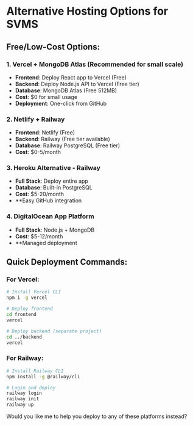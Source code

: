 # Alternative Hosting Options for SVMS

## Free/Low-Cost Options:

### 1. Vercel + MongoDB Atlas (Recommended for small scale)

- **Frontend**: Deploy React app to Vercel (Free)
- **Backend**: Deploy Node.js API to Vercel (Free tier)
- **Database**: MongoDB Atlas (Free 512MB)
- **Cost**: $0 for small usage
- **Deployment**: One-click from GitHub

### 2. Netlify + Railway

- **Frontend**: Netlify (Free)
- **Backend**: Railway (Free tier available)
- **Database**: Railway PostgreSQL (Free tier)
- **Cost**: $0-5/month

### 3. Heroku Alternative - Railway

- **Full Stack**: Deploy entire app
- **Database**: Built-in PostgreSQL
- **Cost**: $5-20/month
- \*\*Easy GitHub integration

### 4. DigitalOcean App Platform

- **Full Stack**: Node.js + MongoDB
- **Cost**: $5-12/month
- \*\*Managed deployment

## Quick Deployment Commands:

### For Vercel:

```bash
# Install Vercel CLI
npm i -g vercel

# Deploy frontend
cd frontend
vercel

# Deploy backend (separate project)
cd ../backend
vercel
```

### For Railway:

```bash
# Install Railway CLI
npm install -g @railway/cli

# Login and deploy
railway login
railway init
railway up
```

Would you like me to help you deploy to any of these platforms instead?
